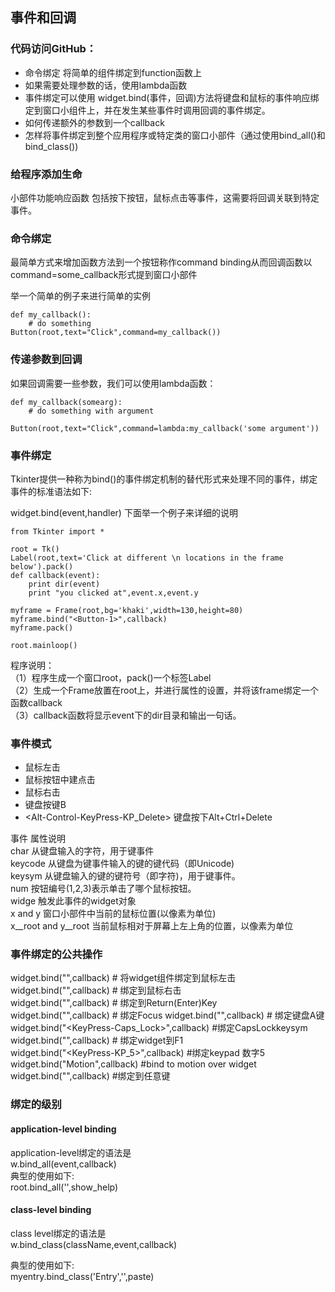 ## 事件和回调 ##  
### 代码访问GitHub： ###
* 命令绑定 将简单的组件绑定到function函数上
* 如果需要处理参数的话，使用lambda函数  
* 事件绑定可以使用 widget.bind(事件，回调)方法将键盘和鼠标的事件响应绑定到窗口小组件上，并在发生某些事件时调用回调的事件绑定。  
* 如何传递额外的参数到一个callback
* 怎样将事件绑定到整个应用程序或特定类的窗口小部件（通过使用bind_all()和bind_class())

### 给程序添加生命 ###
小部件功能响应函数 包括按下按钮，鼠标点击等事件，这需要将回调关联到特定事件。  

### 命令绑定 ###
最简单方式来增加函数方法到一个按钮称作command binding从而回调函数以command=some_callback形式提到窗口小部件  

举一个简单的例子来进行简单的实例

	def my_callback():
		# do something 
	Button(root,text="Click",command=my_callback())

### 传递参数到回调 ###
如果回调需要一些参数，我们可以使用lambda函数：  

	def my_callback(somearg):
		# do something with argument
	
	Button(root,text="Click",command=lambda:my_callback('some argument'))

### 事件绑定 ###
Tkinter提供一种称为bind()的事件绑定机制的替代形式来处理不同的事件，绑定事件的标准语法如下:  

widget.bind(event,handler)
下面举一个例子来详细的说明

	from Tkinter import *
	
	root = Tk()
	Label(root,text='Click at different \n locations in the frame below').pack()
	def callback(event):
	    print dir(event)
	    print "you clicked at",event.x,event.y
	
	myframe = Frame(root,bg='khaki',width=130,height=80)
	myframe.bind("<Button-1>",callback)
	myframe.pack()
	
	root.mainloop()

程序说明：  
（1）程序生成一个窗口root，pack()一个标签Label  
（2）生成一个Frame放置在root上，并进行属性的设置，并将该frame绑定一个函数callback  
（3）callback函数将显示event下的dir目录和输出一句话。

### 事件模式 ###
* <Button-1> 鼠标左击
* <Button-2> 鼠标按钮中建点击
* <Button-3> 鼠标右击
* <KeyPress-B> 键盘按键B
* <Alt-Control-KeyPress-KP_Delete> 键盘按下Alt+Ctrl+Delete  

事件          属性说明  
char    从键盘输入的字符，用于键事件    
keycode 从键盘为键事件输入的键的键代码（即Unicode)  
keysym  从键盘输入的键的键符号（即字符)，用于键事件。  
num     按钮编号(1,2,3)表示单击了哪个鼠标按钮。  
widge   触发此事件的widget对象  
x and y 窗口小部件中当前的鼠标位置(以像素为单位)  
x\_\_root and y\_\_root 当前鼠标相对于屏幕上左上角的位置，以像素为单位  

### 事件绑定的公共操作 ###

widget.bind("<Button-1>",callback) # 将widget组件绑定到鼠标左击  
widget.bind("<Button-2>",callback) # 绑定到鼠标右击  
widget.bind("<Return>",callback) # 绑定到Return(Enter)Key  
widget.bind("<FocusIn>",callback) # 绑定Focus
widget.bind("<KeyPress-A>",callback) # 绑定键盘A键  
widget.bind("<KeyPress-Caps_Lock>",callback) #绑定CapsLockkeysym  
widget.bind("<KeyPress-F1>",callback) # 绑定widget到F1  
widget.bind("<KeyPress-KP_5>",callback) #绑定keypad 数字5  
widget.bind("Motion",callback) #bind to motion over widget  
widget.bind("<Any-KeyPress>",callback) #绑定到任意键  

### 绑定的级别 ###
#### application-level binding ####
application-level绑定的语法是  
w.bind_all(event,callback)  
典型的使用如下:  
root.bind_all('<F1>',show_help)  

#### class-level binding ####
class level绑定的语法是  
w.bind_class(className,event,callback)

典型的使用如下:  
myentry.bind_class('Entry','<Control-V>',paste)